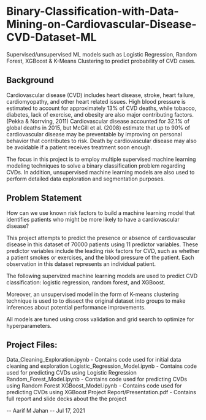 # Binary-Classification-with-Data-Mining-on-Cardiovascular-Disease-CVD-Dataset-ML

Supervised/unsupervised ML models such as Logistic Regression, Random Forest, XGBoost &amp; K-Means Clustering to predict probability of CVD cases.


## Background
Cardiovascular disease (CVD) includes heart disease, stroke, heart failure, cardiomyopathy, and other heart related issues. High blood pressure is estimated to account for approximately 13% of CVD deaths, while tobacco, diabetes, lack of exercise, and obesity are also major contributing factors. (Pekka & Norrving, 2011)
Cardiovascular disease accounted for 32.1% of global deaths in 2015, but McGill et al. (2008) estimate that up to 90% of cardiovascular disease may be preventable by improving on personal behavior that contributes to risk. Death by cardiovascular disease may also be avoidable if a patient receives treatment soon enough.

The focus in this project is to employ multiple supervised machine learning modeling techniques to solve a binary classification problem regarding CVDs. In addition, unsupervised machine learning models are also used to perform detailed data exploration and segmentation purposes.

## Problem Statement

How can we use known risk factors to build a machine learning model that identifies patients who might be more likely to have a cardiovascular disease? 

This project attempts to predict the presence or absence of cardiovascular disease in this dataset of 70000 patients using 11 predictor variables. These predictor variables include the leading risk factors for CVD, such as whether a patient smokes or exercises, and the blood pressure of the patient. Each observation in this dataset represents an individual patient.  

The following supervized machine learning models are used to predict CVD classification: logistic regression, random forest, and XGBoost. 

Moreover, an unsupervised model in the form of K-means clustering technique is used to to dissect the original dataset into groups to make inferences about potential performance improvements. 

All models are tuned using cross validation and grid search to optimize for hyperparameters.

## Project Files:

Data_Cleaning_Exploration.ipynb - Contains code used for initial data cleaning and exploration
Logistic_Regression_Model.ipynb - Contains code used for predicting CVDs using Logistic Regression
Random_Forest_Model.ipynb - Contains code used for predicting CVDs using Random Forest
XGBoost_Model.ipynb - Contains code used for predicting CVDs using XGBoost
Project Report/Presentation.pdf - Contains full report and slide decks about the the project

-- Aarif M Jahan -- Jul 17, 2021
